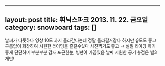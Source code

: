 ------
layout: post
title: 휘닉스파크 2013. 11. 22. 금요일
category: snowboard
tags: []
-------
날씨가 따듯하다
영상 10도 까지 올라간다는데 정말 올라갈거같다 하지만 습도도 좋고 구름없이 화창하여 시원한 라이딩을 즐길수있다 사진찍기도 좋고 ㅋ
설질
라이딩 하기 좋게 단단하며 부분부분 감자 포근한눈, 빙판이 가끔있음
날씨 시원한 공기
총점은 별3개반!